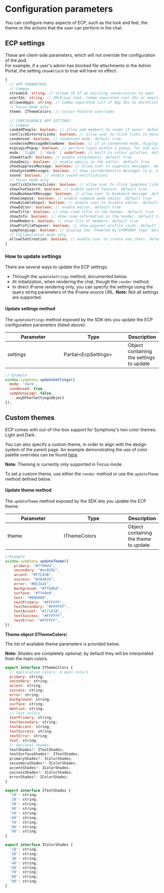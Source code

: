 # Configuration parameters

You can configure many aspects of ECP, such as the look and feel, the theme or the actions that the user can perform in the chat.

## ECP settings

These are client-side parameters, which will not override the configuration of the pod. \
For example, if a user's admin has blocked file attachments in the Admin Portal, the setting `showAttach` to true will have no effect.

```typescript
{
  // APP PARAMETERS
  // Common
  streamId: string; // stream ID of an existing conversation to open
  userIds: string; // IM/Group chat: Comma separated user IDs or emails (or both)
  allowedApps: string; // Comma separated list of App IDs to whitelist
  // Focus mode only  
  theme: IThemeColors; // Colour Palette overrides
  
  // CONFIGURABLE APP SETTINGS
  // Common
  canAddPeople: boolean; // allow add members to rooms if owner. default false
  canClickExternalLinks: boolean; // allow user to click links in messages. default false
  condensed: boolean; // condensed mode. default true
  condensedMessageBelowName: boolean; // if in condensed mode, display message below or next to name. default true (below)
  ecpLoginPopup: boolean; // perform login within a popup, for SSO systems that refuse iframe integration. default false
  mode: 'light' | 'dark' | undefined; // built-in colour palettes. default light
  showAttach: boolean; // enable attachments. default true
  showEmoji: boolean; // enable emojis in the editor. default true
  showSuppressMessage: boolean; // allow user to suppress messages. default true
  showSystemMessages: boolean; // show system/maestro messages (e.g. a user joined room). default false
  sound: boolean; // enable sound notifications
  // Focus mode only
  canClickInternalLinks: boolean; // allow user to click Symphony links in messages. default false
  showChatSearch: boolean; // enable search feature. default true
  showBookmarkMessage: boolean; // allow user to bookmark message. default true
  showCompose: boolean; // enable compose mode editor. default true
  showDisableInput: boolean; // enable user to disable editor. default true
  showEditor: boolean; // enable editor. default true
  showTitle: boolean; // show room title in the header. default true
  showInfo: boolean; // show room information in the header. default true
  showMembers: boolean; // show list of members. default true
  showProfilePopover: boolean; // show popover profile cards. default true
  symphonyLogo: boolean; // Display the 'Powered by SYMPHONY logo' below ECP chats. default true
  // Collaboration mode only
  allowChatCreation: boolean; // enable user to create new chats. default false
}
```

### How to update settings

There are several ways to update the ECP settings:

* Through the `updateSettings` method, documented below.
* At initialization, when rendering the chat, though the `render` method.
* In direct iFrame rendering only, you can specify the settings using the query string parameters of the iFrame source URL. **Note:** Not all settings are supported.

#### Update settings method

The `updateSettings` method exposed by the SDK lets you update the ECP configuration parameters (listed above):

<table><thead><tr><th width="168.4465408805031">Parameter</th><th width="194">Type</th><th>Description</th></tr></thead><tbody><tr><td>settings</td><td>Partial&#x3C;EcpSettings></td><td>Object containing the settings to update</td></tr></tbody></table>

```javascript
// Example
window.symphony.updateSettings({
  mode: 'dark',
  condensed: true,
  symphonyLogo: false,
  ...anyOtherSettingsObject 
});
```

## Custom themes

ECP comes with out-of-the-box support for Symphony's two color themes: Light and Dark.&#x20;

You can also specify a custom theme, in order to align with the design system of the parent page. An example demonstrating the use of color palette overrides can be found [here](https://github.com/SymphonyPlatformSolutions/ecp-examples/blob/master/SimpleExamples/src/index-theme.html).

**Note:** Theming is currently only supported in Focus mode.

To set a custom theme, use either the `render` method or use the `updateTheme` method defined below.

#### Update theme method

The `updateTheme` method exposed by the SDK lets you update the ECP theme.

<table><thead><tr><th width="168.4465408805031">Parameter</th><th width="194">Type</th><th>Description</th></tr></thead><tbody><tr><td>theme</td><td>IThemeColors</td><td>Object containing the theme to update</td></tr></tbody></table>

```javascript
//Example
window.symphony.updateTheme({
    primary: "#ff00dd",
    secondary: "#ac0202",
    accent: "#F7CA3B",
    success: "#2EAA35",
    error: "#DE342E",
    background: "#ffb8b8",
    surface: "#ffe0e0",
    text: "#000000",
    textPrimary: "#FFFFFF",
    textSecondary: "#FFFFFF",
    textAccent: "#17181B",
    textSuccess: "#FFFFFF",
    textError: "#FFFFFF",
});
```

**Theme object (IThemeColors**)

The list of available theme parameters is provided below.

**Note:** _Shades_ are completely optional; by default they will be interpolated from the main colors.

```javascript
export interface IThemeColors {
  // Application colors: 8 main colors
  primary: string;
  secondary: string;
  accent: string;
  success: string;
  error: string;
  background: string;
  surface: string;
  mention: string;
  // Text colors
  textPrimary: string;
  textSecondary: string;
  textAccent: string;
  textSuccess: string;
  textError: string;
  text: string;
  // Optional shades
  textShades?: ITextShades;
  textSurfaceShades?: ITextShades;
  primaryShades?: IColorShades;
  secondaryShades?: IColorShades;
  accentShades?: IColorShades;
  successShades?: IColorShades;
  errorShades?: IColorShades;
}

export interface ITextShades {
  '10': string;
  '20': string;
  '30': string;
  '40': string;
  '50': string;
  '60': string;
  '70': string;
  '80': string;
  '90': string;
}

export interface IColorShades {
  '10': string;
  '20': string;
  '30': string;
  '40': string;
  '60': string;
  '70': string;
  '80': string;
  '90': string;
}
```
